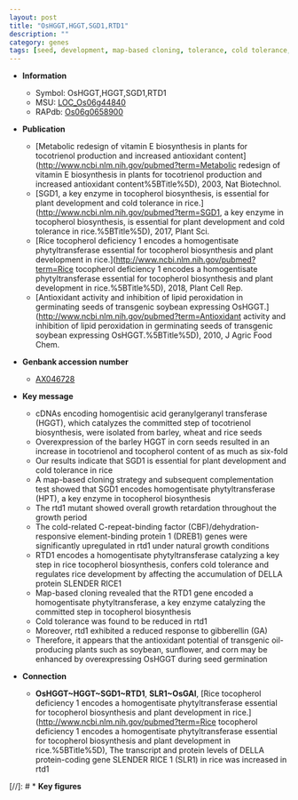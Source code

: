 ```yaml
---
layout: post
title: "OsHGGT,HGGT,SGD1,RTD1"
description: ""
category: genes
tags: [seed, development, map-based cloning, tolerance, cold tolerance, plant development, growth, gibberellin, Gibberellin, seed germination]
---
```


* **Information**  
    + Symbol: OsHGGT,HGGT,SGD1,RTD1  
    + MSU: [LOC_Os06g44840](http://rice.uga.edu/cgi-bin/ORF_infopage.cgi?orf=LOC_Os06g44840)  
    + RAPdb: [Os06g0658900](http://rapdb.dna.affrc.go.jp/viewer/gbrowse_details/irgsp1?name=Os06g0658900)  

* **Publication**  
    + [Metabolic redesign of vitamin E biosynthesis in plants for tocotrienol production and increased antioxidant content](http://www.ncbi.nlm.nih.gov/pubmed?term=Metabolic redesign of vitamin E biosynthesis in plants for tocotrienol production and increased antioxidant content%5BTitle%5D), 2003, Nat Biotechnol.
    + [SGD1, a key enzyme in tocopherol biosynthesis, is essential for plant development and cold tolerance in rice.](http://www.ncbi.nlm.nih.gov/pubmed?term=SGD1, a key enzyme in tocopherol biosynthesis, is essential for plant development and cold tolerance in rice.%5BTitle%5D), 2017, Plant Sci.
    + [Rice tocopherol deficiency 1 encodes a homogentisate phytyltransferase essential for tocopherol biosynthesis and plant development in rice.](http://www.ncbi.nlm.nih.gov/pubmed?term=Rice tocopherol deficiency 1 encodes a homogentisate phytyltransferase essential for tocopherol biosynthesis and plant development in rice.%5BTitle%5D), 2018, Plant Cell Rep.
    + [Antioxidant activity and inhibition of lipid peroxidation in germinating seeds of transgenic soybean expressing OsHGGT.](http://www.ncbi.nlm.nih.gov/pubmed?term=Antioxidant activity and inhibition of lipid peroxidation in germinating seeds of transgenic soybean expressing OsHGGT.%5BTitle%5D), 2010, J Agric Food Chem.

* **Genbank accession number**  
    + [AX046728](http://www.ncbi.nlm.nih.gov/nuccore/AX046728)

* **Key message**  
    + cDNAs encoding homogentisic acid geranylgeranyl transferase (HGGT), which catalyzes the committed step of tocotrienol biosynthesis, were isolated from barley, wheat and rice seeds
    + Overexpression of the barley HGGT in corn seeds resulted in an increase in tocotrienol and tocopherol content of as much as six-fold
    + Our results indicate that SGD1 is essential for plant development and cold tolerance in rice
    + A map-based cloning strategy and subsequent complementation test showed that SGD1 encodes homogentisate phytyltransferase (HPT), a key enzyme in tocopherol biosynthesis
    + The rtd1 mutant showed overall growth retardation throughout the growth period
    + The cold-related C-repeat-binding factor (CBF)/dehydration-responsive element-binding protein 1 (DREB1) genes were significantly upregulated in rtd1 under natural growth conditions
    + RTD1 encodes a homogentisate phytyltransferase catalyzing a key step in rice tocopherol biosynthesis, confers cold tolerance and regulates rice development by affecting the accumulation of DELLA protein SLENDER RICE1
    + Map-based cloning revealed that the RTD1 gene encoded a homogentisate phytyltransferase, a key enzyme catalyzing the committed step in tocopherol biosynthesis
    + Cold tolerance was found to be reduced in rtd1
    + Moreover, rtd1 exhibited a reduced response to gibberellin (GA)
    + Therefore, it appears that the antioxidant potential of transgenic oil-producing plants such as soybean, sunflower, and corn may be enhanced by overexpressing OsHGGT during seed germination

* **Connection**  
    + __OsHGGT~HGGT~SGD1~RTD1__, __SLR1~OsGAI__, [Rice tocopherol deficiency 1 encodes a homogentisate phytyltransferase essential for tocopherol biosynthesis and plant development in rice.](http://www.ncbi.nlm.nih.gov/pubmed?term=Rice tocopherol deficiency 1 encodes a homogentisate phytyltransferase essential for tocopherol biosynthesis and plant development in rice.%5BTitle%5D), The transcript and protein levels of DELLA protein-coding gene SLENDER RICE 1 (SLR1) in rice was increased in rtd1

[//]: # * **Key figures**  


